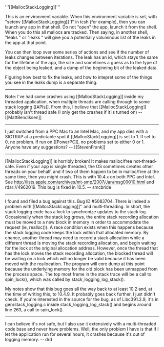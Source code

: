 '''[[MallocStackLogging]]'''

This is an environment variable. When this environment variable is set, with "setenv [[MallocStackLogging]] 1" in tcsh (for example), then you can launch any app in that shell. Do not "open" the app, launch it from the shell. When you do this all mallocs are tracked. Then saying, in another shell, "leaks <name>" or "leaks <pid>" will give you a potentially voluminous list of the leaks in the app at that point.

You can then loop over some series of actions and see if the number of leaks changes between iterations. The leak has an id, which stays the same for the lifetime of the app, the size and sometimes a guess as to the type of the object being leaked, and a dump of the beginning bit of the leaked data.

Figuring how best to fix the leaks, and how to intepret some of the things you see in the leaks dump is a separate thing.

----

Note: I've had some crashes using [[MallocStackLogging]] inside my threaded application, when multiple threads are calling through to some stack logging [[APIs]]. From this, I believe that [[MallocStackLogging]] probably isn't thread safe (I only get the crashes if it is turned on) --[[MattBendiksen]]

----

I just switched from a PPC Mac to an Intel Mac, and my app dies with a SIGTRAP at a predictable spot if [[MallocStackLogging]] is set to 1.  If set to 0, no problem.  If run on [[PowerPC]], no problems set to either 0 or 1.  Anyone have any suggestions?  -- [[StevenFrank]]

----

[[MallocStackLogging]] is horribly broken!  It makes malloc/free not-thread-safe.  Even if your app is single threaded, the OS sometimes creates other threads on your behalf, and if two of them happen to be in malloc/free at the same time, then you might crash.  This is with 10.4.x on both PPC and Intel.  See http://lists.apple.com/archives/mt-smp/2007/Jan/msg00010.html and rdar://4962019. This bug is fixed in 10.5. -- smcbride

----

I found and filed a bug against this. Bug ID #5083704. There is indeed a problem with [[MallocStackLogging]]'' and multi-threading.  In short, the stack logging code has a lock to synchronize updates to the stack log. Occasionally when the stack log grows, the entire stack recording allocation must be moved to a new block in memory in order to accommodate the request (ie, realloc()). A race condition exists when this happens because the stack logging code keeps the lock within that allocated memory. By chance, another thread may need to record a stack allocation while a different thread is moving the stack recording allocation, and begin waiting for the lock at the original allocation address. However, once the thread that has the lock moves the stack recording allocation, the blocked thread will be waiting on a lock which will no longer be valid because it has been moved with the reallocation. The program will core dump at this point because the underlying memory for the old block has been unmapped from the process space. The top most frame in the stack trace will be a call to spin_lock(), which was called by stack_logging_log_stack().

My notes show that this bug goes all the way back to at least 10.2 and, at the time of writing this, to 10.4.9.  It probably goes back further, I just didn't check.  If you're interested in the source for the bug, as of Libc391.2.9, it's in gen/stack_logging.c inside stack_logging_log_stack() and begins around line 263, a call to spin_lock().

----

I can believe it's not safe, but I also use it extensively with a multi-threaded code base and never have problems. Well, the only problem I have is that if I let the application run for several hours, it crashes because it's out of logging memory. -- drd
